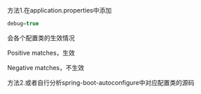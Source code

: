 方法1.在application.properties中添加

```javascript
debug=true
```

会各个配置类的生效情况

Positive matches，生效

Negative matches，不生效



方法2.或者自行分析spring-boot-autoconfigure中对应配置类的源码
